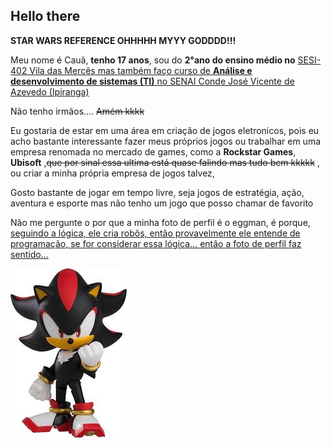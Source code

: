 ## Hello there
**STAR WARS REFERENCE OHHHHH MYYY GODDDD!!!**

Meu nome é Cauã, **tenho 17 anos**, sou do **2°ano do ensino médio no** <ins>SESI-402 Vila das Mercês<ins> mas também faço curso de **Análise e desenvolvimento de sistemas (TI)** no <ins>SENAI Conde José Vicente de Azevedo (Ipiranga)<ins> 

Não tenho irmãos....     ~~Amém kkkk~~

Eu gostaria de estar em uma área em criação de jogos eletronicos, pois eu acho bastante interessante fazer meus próprios jogos ou trabalhar em uma empresa renomada no mercado 
de games, como a **Rockstar Games**, **Ubisoft**        ,~~que por sinal essa ultima está quase falindo mas tudo bem kkkkk~~   ,        ou criar a minha própria empresa de jogos talvez, 

Gosto bastante de jogar em tempo livre, seja jogos de estratégia, ação, aventura e esporte mas não tenho um jogo que posso chamar de favorito 

Não me pergunte o por que a minha foto de perfil é o eggman, é porque, <ins>seguindo a lógica, ele cria robôs, então provavelmente ele entende de programação, se for considerar essa lógica... então a foto de perfil faz sentido...<ins>

<img src="SHADOW.png">


